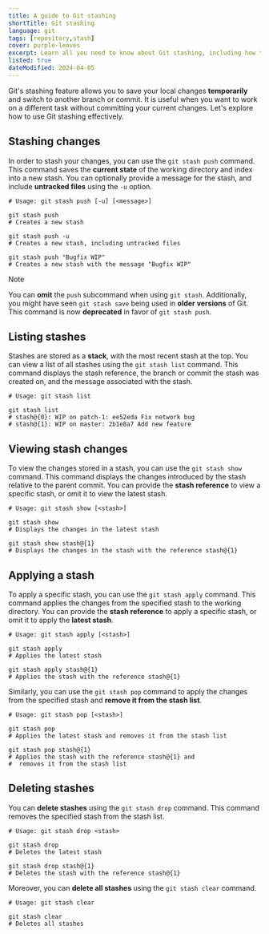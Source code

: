```yaml
---
title: A guide to Git stashing
shortTitle: Git stashing
language: git
tags: [repository,stash]
cover: purple-leaves
excerpt: Learn all you need to know about Git stashing, including how to stash changes, apply, list, and delete stashes.
listed: true
dateModified: 2024-04-05
---
```


Git's stashing feature allows you to save your local changes **temporarily** and switch to another branch or commit. It is useful when you want to work on a different task without committing your current changes. Let's explore how to use Git stashing effectively.

## Stashing changes

In order to stash your changes, you can use the `git stash push` command. This command saves the **current state** of the working directory and index into a new stash. You can optionally provide a message for the stash, and include **untracked files** using the `-u` option.

```shell
# Usage: git stash push [-u] [<message>]

git stash push
# Creates a new stash

git stash push -u
# Creates a new stash, including untracked files

git stash push "Bugfix WIP"
# Creates a new stash with the message "Bugfix WIP"
```

> [!NOTE]
>
> You can **omit** the `push` subcommand when using `git stash`. Additionally, you might have seen `git stash save` being used in **older versions** of Git. This command is now **deprecated** in favor of `git stash push`.

## Listing stashes

Stashes are stored as a **stack**, with the most recent stash at the top. You can view a list of all stashes using the `git stash list` command. This command displays the stash reference, the branch or commit the stash was created on, and the message associated with the stash.

```shell
# Usage: git stash list

git stash list
# stash@{0}: WIP on patch-1: ee52eda Fix network bug
# stash@{1}: WIP on master: 2b1e8a7 Add new feature
```

## Viewing stash changes

To view the changes stored in a stash, you can use the `git stash show` command. This command displays the changes introduced by the stash relative to the parent commit. You can provide the **stash reference** to view a specific stash, or omit it to view the latest stash.

```shell
# Usage: git stash show [<stash>]

git stash show
# Displays the changes in the latest stash

git stash show stash@{1}
# Displays the changes in the stash with the reference stash@{1}
```

## Applying a stash

To apply a specific stash, you can use the `git stash apply` command. This command applies the changes from the specified stash to the working directory. You can provide the **stash reference** to apply a specific stash, or omit it to apply the **latest stash**.

```shell
# Usage: git stash apply [<stash>]

git stash apply
# Applies the latest stash

git stash apply stash@{1}
# Applies the stash with the reference stash@{1}
```

Similarly, you can use the `git stash pop` command to apply the changes from the specified stash and **remove it from the stash list**.

```shell
# Usage: git stash pop [<stash>]

git stash pop
# Applies the latest stash and removes it from the stash list

git stash pop stash@{1}
# Applies the stash with the reference stash@{1} and
#  removes it from the stash list
```

## Deleting stashes

You can **delete stashes** using the `git stash drop` command. This command removes the specified stash from the stash list.

```shell
# Usage: git stash drop <stash>

git stash drop
# Deletes the latest stash

git stash drop stash@{1}
# Deletes the stash with the reference stash@{1}
```

Moreover, you can **delete all stashes** using the `git stash clear` command.

```shell
# Usage: git stash clear

git stash clear
# Deletes all stashes
```
